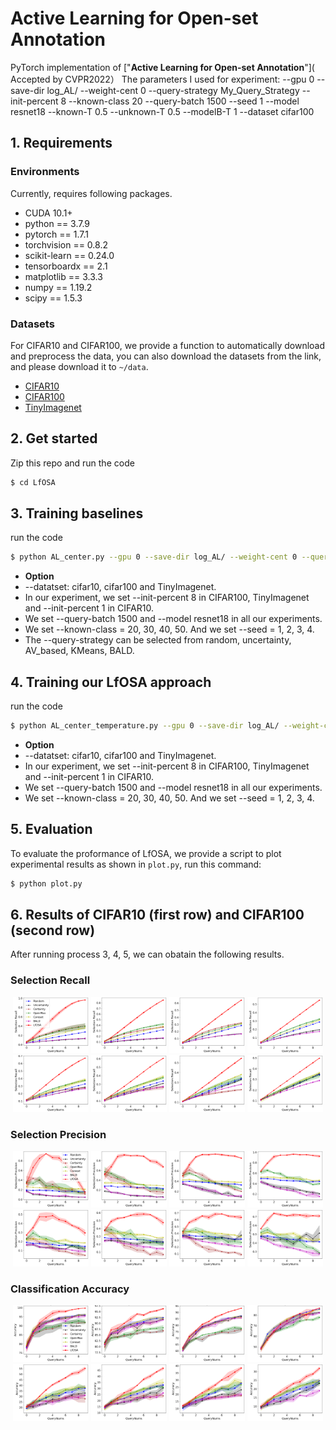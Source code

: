 ﻿# Active Learning for Open-set Annotation

PyTorch implementation of
["**Active Learning for Open-set Annotation**"](
Accepted by CVPR2022）
The parameters I used for experiment: 
--gpu 0 --save-dir log_AL/ --weight-cent 0 --query-strategy My_Query_Strategy --init-percent 8 --known-class 20 --query-batch 1500 --seed 1 --model resnet18 --known-T 0.5 --unknown-T 0.5 --modelB-T 1 --dataset cifar100

## 1. Requirements
### Environments
Currently, requires following packages.

- CUDA 10.1+
- python == 3.7.9
- pytorch == 1.7.1
- torchvision == 0.8.2
- scikit-learn == 0.24.0
- tensorboardx == 2.1
- matplotlib  == 3.3.3
- numpy == 1.19.2
- scipy == 1.5.3


### Datasets 
For CIFAR10 and CIFAR100, we provide a function to automatically download and preprocess the data, you can also download the datasets from the link, and please download it to `~/data`.
* [CIFAR10](https://www.cs.toronto.edu/~kriz/cifar-10-python.tar.gz)
* [CIFAR100](https://www.cs.toronto.edu/~kriz/cifar-100-python.tar.gz)
* [TinyImagenet](http://cs231n.stanford.edu/tiny-imagenet-200.zip)

## 2. Get started
Zip this repo and run the code
```bash
$ cd LfOSA
```

## 3. Training baselines
run the code
```bash
$ python AL_center.py --gpu 0 --save-dir log_AL/ --weight-cent 0 --query-strategy uncertainty --init-percent 8 --known-class 20 --query-batch 1500 --seed 1 --model resnet18 --dataset cifar100
```
* **Option** 
* --datatset: cifar10, cifar100 and TinyImagenet.
* In our experiment, we set --init-percent 8 in CIFAR100, TinyImagenet and --init-percent 1 in CIFAR10. 
* We set --query-batch 1500 and --model resnet18 in all our experiments.
* We set --known-class = 20, 30, 40, 50. And we set --seed = 1, 2, 3, 4.
* The --query-strategy can be selected from random, uncertainty, AV_based, KMeans, BALD.

## 4. Training our LfOSA approach
run the code
```bash
$ python AL_center_temperature.py --gpu 0 --save-dir log_AL/ --weight-cent 0 --query-strategy AV_temperature --init-percent 8 --known-class 20 --query-batch 1500 --seed 1 --model resnet18 --known-T 0.5 --unknown-T 0.5 --modelB-T 1 --dataset cifar100
```
* **Option** 
* --datatset: cifar10, cifar100 and TinyImagenet.
* In our experiment, we set --init-percent 8 in CIFAR100, TinyImagenet and --init-percent 1 in CIFAR10. 
* We set --query-batch 1500 and --model resnet18 in all our experiments.
* We set --known-class = 20, 30, 40, 50. And we set --seed = 1, 2, 3, 4.


## 5. Evaluation
To evaluate the proformance of LfOSA, we provide a script to plot experimental results as shown in `plot.py`, run this command:

```bash
$ python plot.py
```

## 6. Results of CIFAR10 (first row) and CIFAR100 (second row)
After running process 3, 4, 5, we can obatain the following results.
### **Selection Recall**
<div align="center">
  <img src="gifs/cifar/cifar10_resnet18_init1_known2_recall.png" alt="train" width="24%">
  <img src="gifs/cifar/cifar10_resnet18_init6_known3_recall.png" alt="train" width="24%">
  <img src="gifs/cifar/cifar10_resnet18_init1_known4_recall.png" alt="train" width="24%">
  <img src="gifs/cifar/cifar10_resnet18_init1_known5_recall.png" alt="train" width="24%">
  <img src="gifs/cifar/cifar100_resnet18_init8_known20_recall.png" alt="train" width="24%">
  <img src="gifs/cifar/cifar100_resnet18_init8_known30_recall.png" alt="train" width="24%">
  <img src="gifs/cifar/cifar100_resnet18_init8_known40_recall.png" alt="train" width="24%">
  <img src="gifs/cifar/cifar100_resnet18_init8_known50_recall.png" alt="train" width="24%">
</div>

### **Selection Precision**
<div align="center">
  <img src="gifs/cifar/cifar10_resnet18_init1_known2_precision.png" alt="train" width="24%">
  <img src="gifs/cifar/cifar10_resnet18_init6_known3_precision.png" alt="train" width="24%">
  <img src="gifs/cifar/cifar10_resnet18_init1_known4_precision.png" alt="train" width="24%">
  <img src="gifs/cifar/cifar10_resnet18_init1_known5_precision.png" alt="train" width="24%">
  <img src="gifs/cifar/cifar100_resnet18_init8_known20_precision.png" alt="train" width="24%">
  <img src="gifs/cifar/cifar100_resnet18_init8_known30_precision.png" alt="train" width="24%">
  <img src="gifs/cifar/cifar100_resnet18_init8_known40_precision.png" alt="train" width="24%">
  <img src="gifs/cifar/cifar100_resnet18_init8_known50_precision.png" alt="train" width="24%">
</div>

### **Classification Accuracy**
<div align="center">
  <img src="gifs/cifar/cifar10_resnet18_init1_known2_accuracy.png" alt="train" width="24%">
  <img src="gifs/cifar/cifar10_resnet18_init6_known3_accuracy.png" alt="train" width="24%">
  <img src="gifs/cifar/cifar10_resnet18_init1_known4_accuracy.png" alt="train" width="24%">
  <img src="gifs/cifar/cifar10_resnet18_init1_known5_accuracy.png" alt="train" width="24%">
  <img src="gifs/cifar/cifar100_resnet18_init8_known20_accuracy.png" alt="train" width="24%">
  <img src="gifs/cifar/cifar100_resnet18_init8_known30_accuracy.png" alt="train" width="24%">
  <img src="gifs/cifar/cifar100_resnet18_init8_known40_accuracy.png" alt="train" width="24%">
  <img src="gifs/cifar/cifar100_resnet18_init8_known50_accuracy.png" alt="train" width="24%">
</div>
